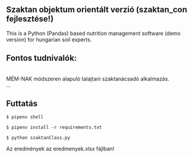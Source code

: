 ## Szaktan objektum orientált verzió (szaktan_con fejlesztése!)

This is a Python (Pandas) based nutrition management software (demo version) for hungarian soil experts.

## Fontos tudnivalók:
<br/>
MÉM-NAK módszeren alapuló talajtani szaktanácsadó alkalmazás. <br/> ... <br/>

## Futtatás

```$ pipenv shell```

```$ pipenv install -r requirements.txt```

```$ python szaktanClass.py```

Az eredmények az eredmenyek.xlsx fájlban!